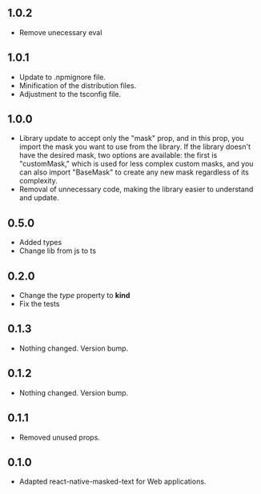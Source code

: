 ## 1.0.2
* Remove unecessary eval

## 1.0.1
* Update to .npmignore file.
* Minification of the distribution files.
* Adjustment to the tsconfig file.

## 1.0.0
* Library update to accept only the "mask" prop, and in this prop, you import the mask you want to use from the library. If the library doesn't have the desired mask, two options are available: the first is "customMask," which is used for less complex custom masks, and you can also import "BaseMask" to create any new mask regardless of its complexity.
* Removal of unnecessary code, making the library easier to understand and update.

## 0.5.0
* Added types
* Change lib from js to ts

## 0.2.0
* Change the _type_ property to __kind__
* Fix the tests

## 0.1.3
* Nothing changed. Version bump.


## 0.1.2
* Nothing changed. Version bump.

## 0.1.1
* Removed unused props.

## 0.1.0
* Adapted react-native-masked-text for Web applications.


